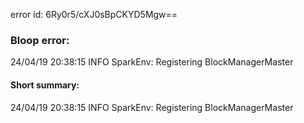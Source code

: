 error id: 6Ry0r5/cXJ0sBpCKYD5Mgw==
### Bloop error:

24/04/19 20:38:15 INFO SparkEnv: Registering BlockManagerMaster
#### Short summary: 

24/04/19 20:38:15 INFO SparkEnv: Registering BlockManagerMaster